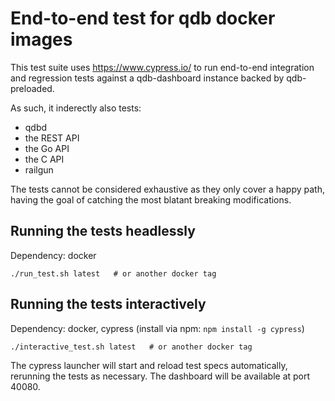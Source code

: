 # End-to-end test for qdb docker images

This test suite uses https://www.cypress.io/ to run end-to-end integration and regression tests
against a qdb-dashboard instance backed by qdb-preloaded.

As such, it inderectly also tests:
 * qdbd
 * the REST API
 * the Go API
 * the C API
 * railgun

The tests cannot be considered exhaustive as they only cover a happy path, having the goal of
catching the most blatant breaking modifications.

## Running the tests headlessly

Dependency: docker

```
./run_test.sh latest   # or another docker tag
```

## Running the tests interactively

Dependency: docker, cypress (install via npm: `npm install -g cypress`)

```
./interactive_test.sh latest   # or another docker tag
```

The cypress launcher will start and reload test specs automatically, rerunning the tests as necessary.
The dashboard will be available at port 40080.